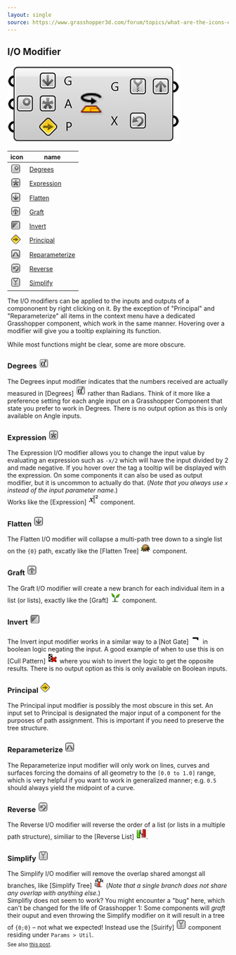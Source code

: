 ```yaml
---
layout: single
source: https://www.grasshopper3d.com/forum/topics/what-are-the-icons-on-a-component-s-input-output-parameter
---
```


## I/O Modifier

![](/img/gh1/iomods.png)

| icon | name |
| ---  | --- |
| ![](/img/icons/gh/io/Degrees.png)        | [Degrees](#degrees-) |
| ![](/img/icons/gh/io/Expression.png)     | [Expression](#expression-) |
| ![](/img/icons/gh/io/Flatten.png)        | [Flatten](#flatten-) |
| ![](/img/icons/gh/io/Graft.png)          | [Graft](#graft-) |
| ![](/img/icons/gh/io/Invert.png)         | [Invert](#invert-) |
| ![](/img/icons/gh/io/Principal.png)      | [Principal](#principal-) |
| ![](/img/icons/gh/io/Reparameterize.png) | [Reparameterize](#reparameterize-) |
| ![](/img/icons/gh/io/Reverse.png)        | [Reverse](#reverse-) |
| ![](/img/icons/gh/io/Simplify.png)       | [Simplify](#simplify-) |


The I/O modifiers can be applied to the inputs and outputs of a compononent by right clicking on it. By the exception of "Principal" and "Reparameterize" all items in the context menu have a dedicated Grasshopper component, which work in the same manner. Hovering over a modifier will give you a tooltip explaining its function.


While most functions might be clear, some are more obscure.

### Degrees ![](/img/icons/gh/math/Degrees.png)
The Degrees input modifier indicates that the numbers received are actually measured in \[Degrees\] ![](/img/icons/gh/math/Degrees.png) rather than Radians. Think of it more like a preference setting for each angle input on a Grasshopper Component that state you prefer to work in Degrees. There is no output option as this is only available on Angle inputs.

### Expression ![](/img/icons/gh/io/Expression.png)
The Expression I/O modifier allows you to change the input value by evaluating an expression such as `-x/2` which will have the input divided by 2 and made negative. If you hover over the tag a tooltip will be displayed with the expression. On some components it can also be used as output modifier, but it is uncommon to actually do that. (_Note that you always use `x` instead of the input parameter name._)  
Works like the \[Expression\] ![](/img/icons/gh/math/Expression.png) component.

### Flatten ![](/img/icons/gh/io/Flatten.png)
The Flatten I/O modifier will collapse a multi-path tree down to a single list on the `{0}` path, excatly like the \[Flatten Tree\] ![](/img/icons/gh/sets/Flatten_Tree.png) component.

### Graft ![](/img/icons/gh/io/Graft.png)
The Graft I/O modifier will create a new branch for each individual item in a list (or lists), exactly like the \[Graft\] ![](/img/icons/gh/sets/Graft_Tree.png) component.

### Invert ![](/img/icons/gh/io/Invert.png)
The Invert input modifier works in a similar way to a \[Not Gate\] ![](/img/icons/gh/math/Gate_Not.png) in boolean logic negating the input. A good example of when to use this is on \[Cull Pattern\] ![](/img/icons/gh/sets/Cull_Pattern.png) where you wish to invert the logic to get the opposite results. There is no output option as this is only available on Boolean inputs.

### Principal ![](/img/icons/gh/io/Principal.png)
The Principal input modifier is possibly the most obscure in this set. An input set to Principal is designated the major input of a component for the purposes of path assignment. This is important if you need to preserve the tree structure.

### Reparameterize ![](/img/icons/gh/io/Reparameterize.png)
The Reparameterize input modifier will only work on lines, curves and surfaces forcing the domains of all geometry to the `[0.0 to 1.0]` range, which is very helpful if you want to work in generalized manner; e.g. `0.5` should always yield the midpoint of a curve.

### Reverse ![](/img/icons/gh/io/Reverse.png)
The Reverse I/O modifier will reverse the order of a list (or lists in a multiple path structure), similiar to the \[Reverse List\] ![](/img/icons/gh/sets/ListReverse.png).

### Simplify ![](/img/icons/gh/io/Simplify.png)
The Simplify I/O modifier will remove the overlap shared amongst all branches, like \[Simplify Tree\] ![](/img/icons/gh/sets/Simplify_Tree.png) (_Note that a single branch does not share any overlap with anything else._)  
Simplifiy does not seem to work? You might encounter a "bug" here, which can't be changed for the life of Grasshopper 1: Some components will _graft_ their ouput and even throwing the Simplify modifier on it will result in a tree of `{0;0}` – not what we expected! Instead use the \[Suirify\] ![](/img/icons/gh/io/Simplify.png) component residing under `Params > Util`.  
<sub>See also [this post](https://discourse.mcneel.com/t/simplify-option-needs-to-get-universal/70311).</sub>